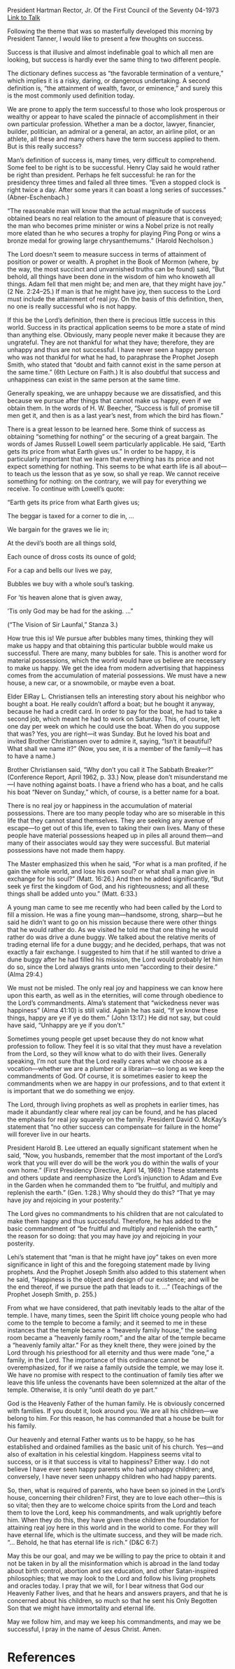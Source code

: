 President Hartman Rector, Jr.
Of the First Council of the Seventy
04-1973
[Link to Talk](https://www.churchofjesuschrist.org/study/general-conference/1973/04/success-a-journey-or-a-destination?lang=eng)

Following the theme that was so masterfully developed this morning by President Tanner, I would like to present a few thoughts on success.

Success is that illusive and almost indefinable goal to which all men are looking, but success is hardly ever the same thing to two different people.

The dictionary defines success as “the favorable termination of a venture,” which implies it is a risky, daring, or dangerous undertaking. A second definition is, “the attainment of wealth, favor, or eminence,” and surely this is the most commonly used definition today.

We are prone to apply the term successful to those who look prosperous or wealthy or appear to have scaled the pinnacle of accomplishment in their own particular profession. Whether a man be a doctor, lawyer, financier, builder, politician, an admiral or a general, an actor, an airline pilot, or an athlete, all these and many others have the term success applied to them. But is this really success?

Man’s definition of success is, many times, very difficult to comprehend. Some feel to be right is to be successful. Henry Clay said he would rather be right than president. Perhaps he felt successful: he ran for the presidency three times and failed all three times. “Even a stopped clock is right twice a day. After some years it can boast a long series of successes.” (Abner-Eschenbach.)

“The reasonable man will know that the actual magnitude of success obtained bears no real relation to the amount of pleasure that is conveyed; the man who becomes prime minister or wins a Nobel prize is not really more elated than he who secures a trophy for playing Ping Pong or wins a bronze medal for growing large chrysanthemums.” (Harold Necholson.)

The Lord doesn’t seem to measure success in terms of attainment of position or power or wealth. A prophet in the Book of Mormon (where, by the way, the most succinct and unvarnished truths can be found) said, “But behold, all things have been done in the wisdom of him who knoweth all things. Adam fell that men might be; and men are, that they might have joy.” (2 Ne. 2:24–25.) If man is that he might have joy, then success to the Lord must include the attainment of real joy. On the basis of this definition, then, no one is really successful who is not happy.

If this be the Lord’s definition, then there is precious little success in this world. Success in its practical application seems to be more a state of mind than anything else. Obviously, many people never make it because they are ungrateful. They are not thankful for what they have; therefore, they are unhappy and thus are not successful. I have never seen a happy person who was not thankful for what he had, to paraphrase the Prophet Joseph Smith, who stated that “doubt and faith cannot exist in the same person at the same time.” (6th Lecture on Faith.) It is also doubtful that success and unhappiness can exist in the same person at the same time.

Generally speaking, we are unhappy because we are dissatisfied, and this because we pursue after things that cannot make us happy, even if we obtain them. In the words of H. W. Beecher, “Success is full of promise till men get it, and then is as a last year’s nest, from which the bird has flown.”

There is a great lesson to be learned here. Some think of success as obtaining “something for nothing” or the securing of a great bargain. The words of James Russell Lowell seem particularly applicable. He said, “Earth gets its price from what Earth gives us.” In order to be happy, it is particularly important that we learn that everything has its price and not expect something for nothing. This seems to be what earth life is all about—to teach us the lesson that as ye sow, so shall ye reap. We cannot receive something for nothing: on the contrary, we will pay for everything we receive. To continue with Lowell’s quote:





“Earth gets its price from what Earth gives us;

The beggar is taxed for a corner to die in, …

We bargain for the graves we lie in;

At the devil’s booth are all things sold,

Each ounce of dross costs its ounce of gold;

For a cap and bells our lives we pay,

Bubbles we buy with a whole soul’s tasking.

For ’tis heaven alone that is given away,

’Tis only God may be had for the asking. …”





(“The Vision of Sir Launfal,” Stanza 3.)







How true this is! We pursue after bubbles many times, thinking they will make us happy and that obtaining this particular bubble would make us successful. There are many, many bubbles for sale. This is another word for material possessions, which the world would have us believe are necessary to make us happy. We get the idea from modern advertising that happiness comes from the accumulation of material possessions. We must have a new house, a new car, or a snowmobile, or maybe even a boat.

Elder ElRay L. Christiansen tells an interesting story about his neighbor who bought a boat. He really couldn’t afford a boat; but he bought it anyway, because he had a credit card. In order to pay for the boat, he had to take a second job, which meant he had to work on Saturday. This, of course, left one day per week on which he could use the boat. When do you suppose that was? Yes, you are right—it was Sunday. But he loved his boat and invited Brother Christiansen over to admire it, saying, “Isn’t it beautiful? What shall we name it?” (Now, you see, it is a member of the family—it has to have a name.)

Brother Christiansen said, “Why don’t you call it The Sabbath Breaker?” (Conference Report, April 1962, p. 33.) Now, please don’t misunderstand me—I have nothing against boats. I have a friend who has a boat, and he calls his boat “Never on Sunday,” which, of course, is a better name for a boat.

There is no real joy or happiness in the accumulation of material possessions. There are too many people today who are so miserable in this life that they cannot stand themselves. They are seeking any avenue of escape—to get out of this life, even to taking their own lives. Many of these people have material possessions heaped up in piles all around them—and many of their associates would say they were successful. But material possessions have not made them happy.

The Master emphasized this when he said, “For what is a man profited, if he gain the whole world, and lose his own soul? or what shall a man give in exchange for his soul?” (Matt. 16:26.) And then he added significantly, “But seek ye first the kingdom of God, and his righteousness; and all these things shall be added unto you.” (Matt. 6:33.)

A young man came to see me recently who had been called by the Lord to fill a mission. He was a fine young man—handsome, strong, sharp—but he said he didn’t want to go on his mission because there were other things that he would rather do. As we visited he told me that one thing he would rather do was drive a dune buggy. We talked about the relative merits of trading eternal life for a dune buggy; and he decided, perhaps, that was not exactly a fair exchange. I suggested to him that if he still wanted to drive a dune buggy after he had filled his mission, the Lord would probably let him do so, since the Lord always grants unto men “according to their desire.” (Alma 29:4.)

We must not be misled. The only real joy and happiness we can know here upon this earth, as well as in the eternities, will come through obedience to the Lord’s commandments. Alma’s statement that “wickedness never was happiness” (Alma 41:10) is still valid. Again he has said, “If ye know these things, happy are ye if ye do them.” (John 13:17.) He did not say, but could have said, “Unhappy are ye if you don’t.”

Sometimes young people get upset because they do not know what profession to follow. They feel it is so vital that they must have a revelation from the Lord, so they will know what to do with their lives. Generally speaking, I’m not sure that the Lord really cares what we choose as a vocation—whether we are a plumber or a librarian—so long as we keep the commandments of God. Of course, it is sometimes easier to keep the commandments when we are happy in our professions, and to that extent it is important that we do something we enjoy.

The Lord, through living prophets as well as prophets in earlier times, has made it abundantly clear where real joy can be found, and he has placed the emphasis for real joy squarely on the family. President David O. McKay’s statement that “no other success can compensate for failure in the home” will forever live in our hearts.

President Harold B. Lee uttered an equally significant statement when he said, “Now, you husbands, remember that the most important of the Lord’s work that you will ever do will be the work you do within the walls of your own home.” (First Presidency Directive, April 14, 1969.) These statements and others update and reemphasize the Lord’s injunction to Adam and Eve in the Garden when he commanded them to “be fruitful, and multiply and replenish the earth.” (Gen. 1:28.) Why should they do this? “That ye may have joy and rejoicing in your posterity.”

The Lord gives no commandments to his children that are not calculated to make them happy and thus successful. Therefore, he has added to the basic commandment of “be fruitful and multiply and replenish the earth,” the reason for so doing: that you may have joy and rejoicing in your posterity.

Lehi’s statement that “man is that he might have joy” takes on even more significance in light of this and the foregoing statement made by living prophets. And the Prophet Joseph Smith also added to this statement when he said, “Happiness is the object and design of our existence; and will be the end thereof, if we pursue the path that leads to it. …” (Teachings of the Prophet Joseph Smith, p. 255.)

From what we have considered, that path inevitably leads to the altar of the temple. I have, many times, seen the Spirit lift choice young people who had come to the temple to become a family; and it seemed to me in these instances that the temple became a “heavenly family house,” the sealing room became a “heavenly family room,” and the altar of the temple became a “heavenly family altar.” For as they knelt there, they were joined by the Lord through his priesthood for all eternity and thus were made “one,” a family, in the Lord. The importance of this ordinance cannot be overemphasized, for if we raise a family outside the temple, we may lose it. We have no promise with respect to the continuation of family ties after we leave this life unless the covenants have been solemnized at the altar of the temple. Otherwise, it is only “until death do ye part.”

God is the Heavenly Father of the human family. He is obviously concerned with families. If you doubt it, look around you. We are all his children—we belong to him. For this reason, he has commanded that a house be built for his family.

Our heavenly and eternal Father wants us to be happy, so he has established and ordained families as the basic unit of his church. Yes—and also of exaltation in his celestial kingdom. Happiness seems vital to success, or is it that success is vital to happiness? Either way. I do not believe I have ever seen happy parents who had unhappy children; and, conversely, I have never seen unhappy children who had happy parents.

So, then, what is required of parents, who have been so joined in the Lord’s house, concerning their children? First, they are to love each other—this is so vital; then they are to welcome choice spirits from the Lord and teach them to love the Lord, keep his commandments, and walk uprightly before him. When they do this, they have given these children the foundation for attaining real joy here in this world and in the world to come. For they will have eternal life, which is the ultimate success, and they will be made rich. “… Behold, he that has eternal life is rich.” (D&C 6:7.)

May this be our goal, and may we be willing to pay the price to obtain it and not be taken in by all the misinformation which is abroad in the land today about birth control, abortion and sex education, and other Satan-inspired philosophies; that we may look to the Lord and follow his living prophets and oracles today. I pray that we will, for I bear witness that God our Heavenly Father lives, and that he hears and answers prayers, and that he is concerned about his children, so much so that he sent his Only Begotten Son that we might have immortality and eternal life.

May we follow him, and may we keep his commandments, and may we be successful, I pray in the name of Jesus Christ. Amen.

# References
